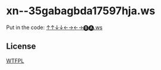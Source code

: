 xn--35gabagbda17597hja.ws
=========================

Put in the code: [↑↑↓↓←→←→🅑🅐.ws](http://↑↑↓↓←→←→🅑🅐.ws)

License
-------
[WTFPL](http://www.wtfpl.net)
